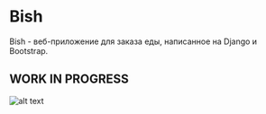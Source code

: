 # Bish
Bish - веб-приложение для заказа еды, написанное на Django и Bootstrap.
## WORK IN PROGRESS
![alt text](https://sun9-east.userapi.com/sun9-30/s/v1/ig2/sxlby9UlRCxygy2z4Kw7K4iaXKIry5yGaPtuUmTLlCSzNXmFn-lcT79Z5jMs0qwHQT5B9a-Km9IbC62PE9inxbzf.jpg?size=1920x1080&quality=96&type=album)
